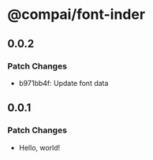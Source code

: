 # @compai/font-inder

## 0.0.2

### Patch Changes

- b971bb4f: Update font data

## 0.0.1

### Patch Changes

- Hello, world!

